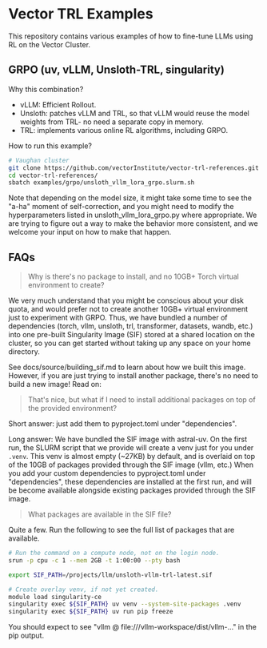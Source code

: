 # Vector TRL Examples

This repository contains various examples of how to fine-tune LLMs using RL on the Vector Cluster.

## GRPO (uv, vLLM, Unsloth-TRL, singularity)

Why this combination?

- vLLM: Efficient Rollout.
- Unsloth: patches vLLM and TRL, so that vLLM would reuse the model weights from TRL- no need a separate copy in memory.
- TRL: implements various online RL algorithms, including GRPO.

How to run this example?

```bash
# Vaughan cluster
git clone https://github.com/vectorInstitute/vector-trl-references.git
cd vector-trl-references/
sbatch examples/grpo/unsloth_vllm_lora_grpo.slurm.sh
```

Note that depending on the model size, it might take some time to see the "a-ha" moment of self-correction, and you might need to modify the hyperparameters listed in unsloth_vllm_lora_grpo.py where appropriate. We are trying to figure out a way to make the behavior more consistent, and we welcome your input on how to make that happen.

## FAQs

> Why is there's no package to install, and no 10GB+ Torch virtual environment to create?

We very much understand that you might be conscious about your disk quota, and would prefer not to create another 10GB+ virtual environment just to experiment with GRPO. Thus, we have bundled a number of dependencies (torch, vllm, unsloth, trl, transformer, datasets, wandb, etc.) into one pre-built Singularity Image (SIF) stored at a shared location on the cluster, so you can get started without taking up any space on your home directory.

See docs/source/building_sif.md to learn about how we built this image. However, if you are just trying to install another package, there's no need to build a new image! Read on:

> That's nice, but what if I need to install additional packages on top of the provided environment?

Short answer: just add them to pyproject.toml under "dependencies".

Long answer: We have bundled the SIF image with astral-uv. On the first run, the SLURM script that we provide will create a venv just for you under `.venv`. This venv is almost empty (~27KB) by default, and is overlaid on top of the 10GB of packages provided through the SIF image (vllm, etc.) When you add your custom dependencies to pyproject.toml under "dependencies", these dependencies are installed at the first run, and will be become available alongside existing packages provided through the SIF image.

> What packages are available in the SIF file?

Quite a few. Run the following to see the full list of packages that are available.

```bash
# Run the command on a compute node, not on the login node.
srun -p cpu -c 1 --mem 2GB -t 1:00:00 --pty bash

export SIF_PATH=/projects/llm/unsloth-vllm-trl-latest.sif

# Create overlay venv, if not yet created.
module load singularity-ce
singularity exec ${SIF_PATH} uv venv --system-site-packages .venv
singularity exec ${SIF_PATH} uv run pip freeze
```

You should expect to see "vllm @ file:///vllm-workspace/dist/vllm-..." in the pip output.
